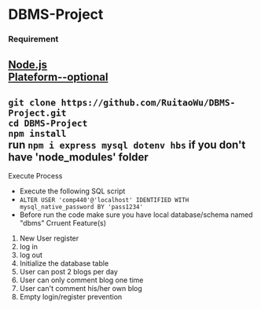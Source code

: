 # DBMS-Project<br>
### Requirement<br>
[Node.js](https://nodejs.org/en/)<br>
[Plateform--optional](https://www.apachefriends.org/index.html)<br>
---  
`git clone https://github.com/RuitaoWu/DBMS-Project.git`<br>
`cd DBMS-Project`<br>
`npm install`<br>
run `npm i express mysql dotenv hbs` if you don't have 'node_modules' folder<br>
---  
Execute Process<br>
 - Execute the following SQL script 
 - `ALTER USER 'comp440'@'localhost' IDENTIFIED WITH mysql_native_password BY 'pass1234'`  
 - Before run the code make sure you have local database/schema named "dbms"
 Crruent Feature(s)  
1. New User register
2. log in
3. log out
4. Initialize the database table
5. User can post 2 blogs per day
6. User can only comment blog one time
7. User can't comment his/her own blog
8. Empty login/register prevention